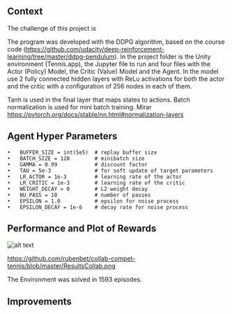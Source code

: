 ## Context

The challenge of this project is 

The program was developed with the DDPG algorithm, based on the course code (https://github.com/udacity/deep-reinforcement-learning/tree/master/ddpg-pendulum).
In the project folder is the Unity environment (Tennis.app), the Jupyter file to run and four files with the Actor (Policy) Model, the Critic (Value) Model and the Agent. 
In the model use 2 fully connected hidden layers with ReLu activations for both the actor and the critic with a configuration of 256 nodes in each of them.

Tanh is used in the final layer that maps states to actions. Batch normalization is used for mini batch training. Mirar https://pytorch.org/docs/stable/nn.html#normalization-layers 

## Agent Hyper Parameters

	•	BUFFER_SIZE = int(5e5)  # replay buffer size
	•	BATCH_SIZE = 128        # minibatch size
	•	GAMMA = 0.99            # discount factor
	•	TAU = 5e-3              # for soft update of target parameters
	•	LR_ACTOR = 1e-3         # learning rate of the actor 
	•	LR_CRITIC = 1e-3        # learning rate of the critic
	•	WEIGHT_DECAY = 0        # L2 weight decay
	•	NU_PASS = 10            # number of passes
	•	EPSILON = 1.0           # epsilon for noise process
	•	EPSILON_DECAY = 1e-6    # decay rate for noise process

## Performance and Plot of Rewards

![alt text](https://github.com/rubenbet/collab-compet-tennis/blob/master/ResultsCollab.png)

https://github.com/rubenbet/collab-compet-tennis/blob/master/ResultsCollab.png

The Environment was solved in 1593 episodes.

## Improvements
